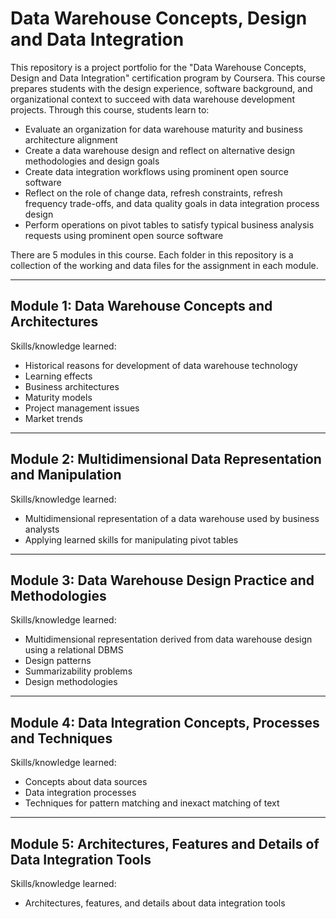 # Data Warehouse Concepts, Design and Data Integration

This repository is a project portfolio for the "Data Warehouse Concepts, Design and Data Integration" certification program by Coursera. This course prepares students with the design experience, software background, and organizational context to succeed with data warehouse development projects. Through this course, students learn to:

- Evaluate an organization for data warehouse maturity and business architecture alignment
- Create a data warehouse design and reflect on alternative design methodologies and design goals
- Create data integration workflows using prominent open source software
- Reflect on the role of change data, refresh constraints, refresh frequency trade-offs, and data quality goals in data integration process design
- Perform operations on pivot tables to satisfy typical business analysis requests using prominent open source software

There are 5 modules in this course. Each folder in this repository is a collection of the working and data files for the assignment in each module.

---

## Module 1: Data Warehouse Concepts and Architectures

Skills/knowledge learned:

- Historical reasons for development of data warehouse technology
- Learning effects
- Business architectures
- Maturity models
- Project management issues
- Market trends

---

## Module 2: Multidimensional Data Representation and Manipulation

Skills/knowledge learned:

- Multidimensional representation of a data warehouse used by business analysts
- Applying learned skills for manipulating pivot tables

---

## Module 3: Data Warehouse Design Practice and Methodologies

Skills/knowledge learned:

- Multidimensional representation derived from data warehouse design using a relational DBMS
- Design patterns
- Summarizability problems
- Design methodologies

---

## Module 4: Data Integration Concepts, Processes and Techniques

Skills/knowledge learned:

- Concepts about data sources 
- Data integration processes
- Techniques for pattern matching and inexact matching of text

---

## Module 5: Architectures, Features and Details of Data Integration Tools

Skills/knowledge learned:

- Architectures, features, and details about data integration tools 
